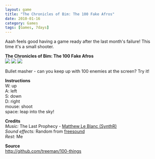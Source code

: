 ```yaml
---
layout: game
title: "The Chronicles of Bim: The 100 Fake Afros"
date: 2010-01-16
category: Games
tags: [Games, 7days]
---
```


Aaah feels good having a game ready after the last month's failure! This time it's a small shooter.

**The Chronicles of Bim: The 100 Fake Afros**   
![](/media/images/thumbs/afro1.png) ![](/media/images/thumbs/afro2.png) ![](/media/images/thumbs/afro3.png)

Bullet masher - can you keep up with 100 enemies at the screen? Try it!

**Instructions**   
W: up   
A: left   
S: down   
D: right   
mouse: shoot   
space: leap into the sky!

**Credits**   
*Music:* The Last Prophecy - [Matthew Le Blanc (SynthR)](http://synthr.wolfenhex.com/synthr.swf)   
*Sound effects:* Random from [freesound](http://www.freesound.org/)   
*Rest:* Me

**Source**   
<http://github.com/treeman/100-things>

